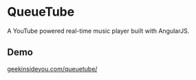 QueueTube
========

A YouTube powered real-time music player built with AngularJS.

## Demo

[geekinsideyou.com/queuetube/](http://geekinsideyou.com/queuetube/)


